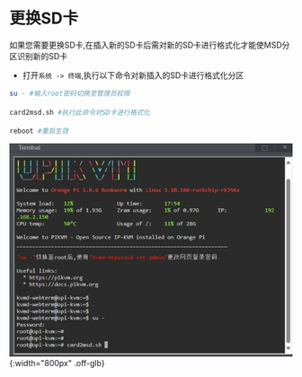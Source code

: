 # 更换SD卡

如果您需要更换SD卡,在插入新的SD卡后需对新的SD卡进行格式化才能使MSD分区识别新的SD卡

* 打开`系统 -> 终端`,执行以下命令对新插入的SD卡进行格式化分区

```bash
su - #输入root密码切换至管理员权限

card2msd.sh #执行此命令对SD卡进行格式化

reboot #重启生效
```

![card2msd](img/card2msd/card2msd.jpg){:width="800px" .off-glb}